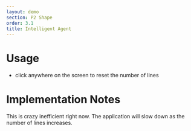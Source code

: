 ```yaml
---
layout: demo
section: P2 Shape
order: 3.1
title: Intelligent Agent
---
```


# Usage

* click anywhere on the screen to reset the number of lines

# Implementation Notes

This is crazy inefficient right now. The application will slow down as the
number of lines increases.

